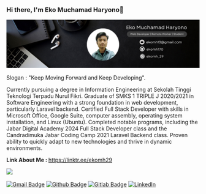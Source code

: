 ### Hi there, I'm Eko Muchamad Haryono👋

![MyProfile](assets/bg_profile.png)

<p>Slogan : "Keep Moving Forward and Keep Developing".</p>
<p align='left'>Currently pursuing a degree in Information Engineering at Sekolah Tinggi Teknologi Terpadu Nurul Fikri. Graduate of SMKS 1 TRIPLE J 2020/2021 in Software Engineering with a strong foundation in web development, particularly Laravel backend. Certified Full Stack Developer with skills in Microsoft Office, Google Suite, computer assembly, operating system installation, and Linux (Ubuntu). Completed notable programs, including the Jabar Digital Academy 2024 Full Stack Developer class and the Candradimuka Jabar Coding Camp 2021 Laravel Backend class. Proven ability to quickly adapt to new technologies and thrive in dynamic environments.</p>

<p align='left'><b>Link About Me : </b><a href="https://linktr.ee/ekomh29">https://linktr.ee/ekomh29</a></p>

<img src='https://github-readme-streak-stats.herokuapp.com/?user=ekomh170&theme=vue-dark&hide_border=true' />

[![Gmail Badge](https://img.shields.io/badge/-ekomh13@gmail.com-c14438?style=flat&logo=Gmail&logoColor=white&link=mailto:ekomh13@gmail.com)](mailto:ekomh13@gmail.com) [![Github Badge](https://img.shields.io/badge/-ekomh170-grey?style=flat&logo=github&logoColor=white&link=https://github.com/ekomh170/)](https://www.github.com/ekomh170/) [![Gitlab Badge](https://img.shields.io/badge/-ekomh170-grey?style=flat&logo=gitlab&logoColor=white&link=https://gitlab.com/ekomh170/)](https://www.gitlab.com/ekomh170/) [![LinkedIn](https://img.shields.io/badge/LinkedIn-Profile-blue)](https://www.linkedin.com/in/eko-haryono-290/)
